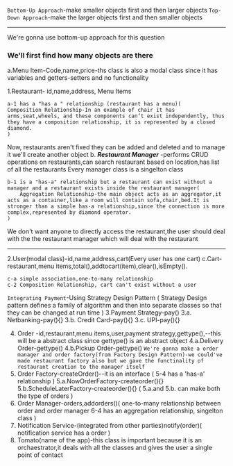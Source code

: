 `Bottom-Up Approach`-make smaller objects first and then larger objects
`Top-Down Approach`-make the larger objects first and then smaller objects

---

We're gonna use bottom-up approach for this question

### We'll first find how many objects are there

a.Menu Item-Code,name,price-ths class is also a modal class since it has variables and getters-setters and no functionality

1.Restaurant- id,name,address, Menu Items

```
a-1 has a "has a " relationship (restaurant has a menu)(
Composition Relationship-In an example of chair it has arms,seat,wheels, and these components can’t exist independently, thus they have a composition relationship, it is represented by a closed diamond.
)
```

Now, restaurants aren't fixed they can be added and deleted and to manage it we'll create another object
b. **_Restaurant Manager_** -performs CRUD operations on restaurants,can search restaurant based on location,has list of all the restaurants
Every manager class is a singelton class

```
b-1 is a "has-a" relationship but a restaurant can exist without a manager and a restaurant exists inside the restaurant manager(
    Aggregation Relationship-the main object acts as an aggregator,it acts as a container,like a room will contain sofa,chair,bed.It is stronger than a simple has-a relationship,since the connection is more complex,represented by diamond operator.
)
```

We don't want anyone to directly access the restaurant,the user should deal with the the restaurant manager which will deal with the restaurant

---

2.User(modal class)-id,name,address,cart(Every user has one cart)
c.Cart-restaurant,menu items,total(),addtocart(item),clear(),isEmpty().

```c-1-Simple Association Relation,One-to-One
c-a simple association,one-to-many relationship
c-2 Composition Relationship, cart can't exist without a user
```

`Integrating Payment`-Using Strategy Design Pattern
(
Strategy Design pattern defines a family of algorithm and then into separate classes so that they can be changed at run time
)
3.Payment Strategy-pay()
3.a. Netbanking-pay(){}
3.b. Credit Card-pay(){}
3.c. UPI-pay(){}

4. Order -id,restaurant,menu items,user,payment strategy,gettype(),--this will be a abstract class since gettype() is an abstract object
   4.a.Delivery Order-gettype()
   4.b.Pickup Order-gettype()
   `We're gonna make a order manager and order factory(from Factory Design Pattern)-we could've made restaurant factory also but we gave the functinality of restaurant creation to the manager itself`
5. Order Factory-createOrder()--it is an interface
   (
   5-4 has a 'has-a' relationship
   )
   5.a.NowOrderFactory-createorder(){}
   5.b.ScheduleLaterFactory-createorder(){}
   (
   5.a.and 5.b. can make both the type of orders
   )
6. Order Manager-orders,addorders()(
   one-to-many relationship between order and order manager
   6-4 has an aggregation relationship,
   singelton class
   )
7. Notification Service-(integrated from other parties)notify(order)(
   notification service has a order
   )
8. Tomato(name of the app)-this class is important because it is an orchaestrator,it deals with all the classes and gives the user a single point of contact 
